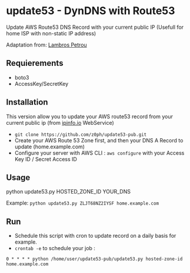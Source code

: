 # update53 - DynDNS with Route53

Update AWS Route53 DNS Record with your current public IP (Usefull for home ISP with non-static IP address)

Adaptation from: [Lambros Petrou](https://www.lambrospetrou.com/articles/aws-update-route53-recordset-diy-load-balancer/)


## Requierements

- boto3
- AccessKey/SecretKey

## Installation

This version allow you to update your AWS route53 record from your current public ip (from [ipinfo.io](https://ipinfo.io/) WebService)

- `git clone https://github.com/z0ph/update53-pub.git`
- Create your AWS Route 53 Zone first, and then your DNS A Record to update (home.example.com)
- Configure your server with AWS CLI : `aws configure` with your Access Key ID / Secret Access ID

## Usage

python update53.py HOSTED_ZONE_ID YOUR_DNS

Example: `python update53.py ZLJT68NZ2IYSF home.example.com`

## Run

- Schedule this script with cron to update record on a daily basis for example.
- `crontab -e` to schedule your job : 

`0 * * * * python /home/user/update53-pub/update53.py hosted-zone-id home.example.com`